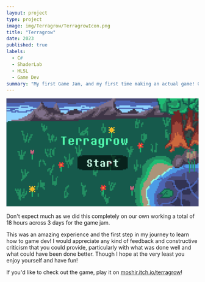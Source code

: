 ```yaml
---
layout: project
type: project
image: img/Terragrow/TerragrowIcon.png
title: "Terragrow"
date: 2023
published: true
labels:
  - C#
  - ShaderLab
  - HLSL
  - Game Dev
summary: "My first Game Jam, and my first time making an actual game! Grow some crops using the weather!"
---
```


<div class="text-center p-4">
  <img width="700px" src="../img/Terragrow/Terragrow.png" class="img-thumbnail" >
</div>

Don't expect much as we did this completely on our own working a total of 18 hours across 3 days for the game jam. 

This was an amazing experience and the first step in my journey to learn how to game dev! I would appreciate any kind of feedback and constructive criticism that you could provide, particularly with what was done well and what could have been done better. Though I hope at the very least you enjoy yourself and have fun!

If you'd like to check out the game, play it on [moshir.itch.io/terragrow](https://moshir.itch.io/terragrow)!

